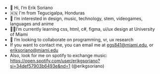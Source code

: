 - 👋 Hi, I’m Erik Soriano
- 🇭🇳 I'm from Tegucigalpa, Honduras
- 👀 I’m interested in design, music, technology, stem, videogames, languages and anime
- 👨‍💻I’m currently learning css, html, c#, figma, ui/ux design at University of Miami
- 💞️ I’m looking to collaborate on programming, vr, ux research
-    If you want to contact me, you can email me at egs841@miami.edu, or eriksoriano@miami.edu
-    Also, look for me on spotify to exchange music: https://open.spotify.com/user/erikgsoriano?si=34def57903b6493e&nd=1 (@erikgsoriano)
<!---
eriksoriano/eriksoriano is a ✨ special ✨ repository because its `README.md` (this file) appears on your GitHub profile.
You can click the Preview link to take a look at your changes.
--->
